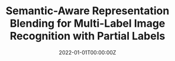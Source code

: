 ---
title: "Semantic-Aware Representation Blending for Multi-Label Image Recognition with Partial Labels"
authors:
- <u>**Tao Pu**</u><sup>$\dagger$</sup>
- Tianshui Chen<sup>$\dagger$</sup>
- Hefeng Wu
- Liang Lin<sup>*</sup>
date: "2022-01-01T00:00:00Z"
doi: ""

# Schedule page publish date (NOT publication's date).
publishDate: "2022-02-23T00:00:00Z"

# Publication type.
# Legend: 0 = Uncategorized; 1 = Conference paper; 2 = Journal article;
# 3 = Preprint / Working Paper; 4 = Report; 5 = Book; 6 = Book section;
# 7 = Thesis; 8 = Patent
publication_types: ["1"]

# Publication name and optional abbreviated publication name.
publication: 36th Association for the Advance of Artificial Intelligence
publication_short: AAAI

abstract: 

# Summary. An optional shortened abstract.
summary: 

tags:
#- Source Themes
featured: false #true

links:
- name: Arxiv
  url: 'https://arxiv.org/abs/2203.02172'
- name: CCF-A

url_pdf: 'https://aaai-2022.virtualchair.net/poster_aaai1134'
url_code: 'https://github.com/HCPLab-SYSU/HCP-MLR-PL'
url_dataset: ''
url_poster: ''
url_project: ''
url_slides: ''
url_source: ''
url_video: ''

# Featured image
# To use, add an image named `featured.jpg/png` to your page's folder. 
image:
  caption: #'The overall pipeline of AGRA'
  focal_point: ""
  preview_only: false

# Associated Projects (optional).
#   Associate this publication with one or more of your projects.
#   Simply enter your project's folder or file name without extension.
#   E.g. `internal-project` references `content/project/internal-project/index.md`.
#   Otherwise, set `projects: []`.
projects: []
#- internal-project

# Slides (optional).
#   Associate this publication with Markdown slides.
#   Simply enter your slide deck's filename without extension.
#   E.g. `slides: "example"` references `content/slides/example/index.md`.
#   Otherwise, set `slides: ""`.
slides: "" #example
---